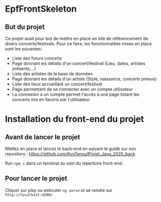 # EpfFrontSkeleton

## But du projet

Ce projet avait pour but de mettre en place un site de référencement de divers concerts/festivals.
Pour ce faire, les fonctionnalités mises en place sont les suivantes:
  - Liste des futurs concerts
  - Page donnant les détails d'un concert/festival (Lieu, dates, artistes présents,...)
  - Liste des artistes de la base de données
  - Page donnant les détails d'un artiste (Style, naissance, concerts prévus)
  - Liste des lieux accueillant un concert/festival
  - Page permettant de se connecter avec un compte utilisateur
  - La connexion à un compte permet l'accès à une page listant les concerts mis en favoris par l'utilisateur.

# Installation du front-end du projet

## Avant de lancer le projet

Mettez en place et lancez le back-end en suivant le guide sur son repository : https://github.com/KyoTensu/Projet_Java_2025_back

Run `npm i` dans un terminal au sein du répertoire front-end.

## Pour lancer le projet

Cliquer sur play ou exécuter `ng serve` et se rendre sur `http://localhost:4200/`
